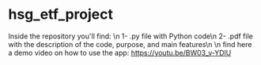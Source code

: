 # hsg_etf_project

Inside the repository you'll find: \n
1- .py file with Python code\n
2- .pdf file with the description of the code, purpose, and main features\n
\n
find here a demo video on how to use the app: https://youtu.be/BW03_v-YDlU

